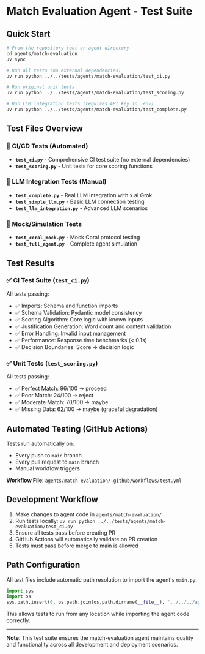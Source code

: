 # Match Evaluation Agent - Test Suite

## Quick Start

```bash
# From the repository root or agent directory
cd agents/match-evaluation
uv sync

# Run all tests (no external dependencies)
uv run python ../../tests/agents/match-evaluation/test_ci.py

# Run original unit tests
uv run python ../../tests/agents/match-evaluation/test_scoring.py

# Run LLM integration tests (requires API key in .env)
uv run python ../../tests/agents/match-evaluation/test_complete.py
```

## Test Files Overview

### 🚀 CI/CD Tests (Automated)
- **`test_ci.py`** - Comprehensive CI test suite (no external dependencies)
- **`test_scoring.py`** - Unit tests for core scoring functions

### 🤖 LLM Integration Tests (Manual)
- **`test_complete.py`** - Real LLM integration with x.ai Grok
- **`test_simple_llm.py`** - Basic LLM connection testing
- **`test_llm_integration.py`** - Advanced LLM scenarios

### 🔧 Mock/Simulation Tests
- **`test_coral_mock.py`** - Mock Coral protocol testing
- **`test_full_agent.py`** - Complete agent simulation

## Test Results

### ✅ CI Test Suite (`test_ci.py`)
All tests passing:
- ✅ Imports: Schema and function imports
- ✅ Schema Validation: Pydantic model consistency
- ✅ Scoring Algorithm: Core logic with known inputs
- ✅ Justification Generation: Word count and content validation
- ✅ Error Handling: Invalid input management
- ✅ Performance: Response time benchmarks (< 0.1s)
- ✅ Decision Boundaries: Score → decision logic

### ✅ Unit Tests (`test_scoring.py`)
All tests passing:
- ✅ Perfect Match: 96/100 → proceed
- ✅ Poor Match: 24/100 → reject
- ✅ Moderate Match: 70/100 → maybe
- ✅ Missing Data: 62/100 → maybe (graceful degradation)

## Automated Testing (GitHub Actions)

Tests run automatically on:
- Every push to `main` branch
- Every pull request to `main` branch
- Manual workflow triggers

**Workflow File**: `agents/match-evaluation/.github/workflows/test.yml`

## Development Workflow

1. Make changes to agent code in `agents/match-evaluation/`
2. Run tests locally: `uv run python ../../tests/agents/match-evaluation/test_ci.py`
3. Ensure all tests pass before creating PR
4. GitHub Actions will automatically validate on PR creation
5. Tests must pass before merge to main is allowed

## Path Configuration

All test files include automatic path resolution to import the agent's `main.py`:

```python
import sys
import os
sys.path.insert(0, os.path.join(os.path.dirname(__file__), '../../../agents/match-evaluation'))
```

This allows tests to run from any location while importing the agent code correctly.

---

**Note**: This test suite ensures the match-evaluation agent maintains quality and functionality across all development and deployment scenarios.